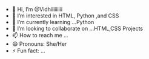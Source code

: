 - 👋 Hi, I’m @Vidhiiiiiiiii
- 👀 I’m interested in HTML, Python ,and CSS
- 🌱 I’m currently learning ...Python
- 💞️ I’m looking to collaborate on ...HTML,CSS Projects
- 📫 How to reach me ...
- 😄 Pronouns: She/Her
- ⚡ Fun fact: ...

<!---
Vidhiiiiiiiii/Vidhiiiiiiiii is a ✨ special ✨ repository because its `README.md` (this file) appears on your GitHub profile.
You can click the Preview link to take a look at your changes.
--->
